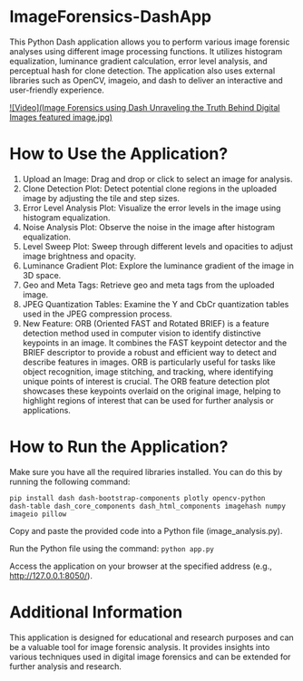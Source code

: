 # ImageForensics-DashApp
This Python Dash application allows you to perform various image forensic analyses using different image processing functions. It utilizes histogram equalization, luminance gradient calculation, error level analysis, and perceptual hash for clone detection. The application also uses external libraries such as OpenCV, imageio, and dash to deliver an interactive and user-friendly experience.

[![Video](Image Forensics using Dash  Unraveling the Truth Behind Digital Images featured image.jpg)](https://youtu.be/8AmAy0vozSY)

# How to Use the Application?
1. Upload an Image: Drag and drop or click to select an image for analysis.
2. Clone Detection Plot: Detect potential clone regions in the uploaded image by adjusting the tile and step sizes.
3. Error Level Analysis Plot: Visualize the error levels in the image using histogram equalization.
4. Noise Analysis Plot: Observe the noise in the image after histogram equalization.
5. Level Sweep Plot: Sweep through different levels and opacities to adjust image brightness and opacity.
6. Luminance Gradient Plot: Explore the luminance gradient of the image in 3D space.
7. Geo and Meta Tags: Retrieve geo and meta tags from the uploaded image.
8. JPEG Quantization Tables: Examine the Y and CbCr quantization tables used in the JPEG compression process.
9. New Feature: ORB (Oriented FAST and Rotated BRIEF) is a feature detection method used in computer vision to identify distinctive keypoints in an image. It combines the FAST keypoint detector and the BRIEF descriptor to provide a robust and efficient way to detect and describe features in images. ORB is particularly useful for tasks like object recognition, image stitching, and tracking, where identifying unique points of interest is crucial. The ORB feature detection plot showcases these keypoints overlaid on the original image, helping to highlight regions of interest that can be used for further analysis or applications.

# How to Run the Application?
Make sure you have all the required libraries installed. You can do this by running the following command:

<code>pip install dash dash-bootstrap-components plotly opencv-python dash-table dash_core_components dash_html_components imagehash numpy imageio pillow</code>

Copy and paste the provided code into a Python file (image_analysis.py).

  Run the Python file using the command:
<code>python app.py</code>

Access the application on your browser at the specified address (e.g., http://127.0.0.1:8050/).

# Additional Information

This application is designed for educational and research purposes and can be a valuable tool for image forensic analysis. It provides insights into various techniques used in digital image forensics and can be extended for further analysis and research.

